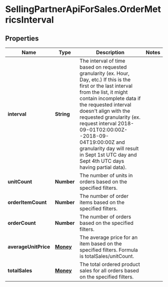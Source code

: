 # SellingPartnerApiForSales.OrderMetricsInterval

## Properties
Name | Type | Description | Notes
------------ | ------------- | ------------- | -------------
**interval** | **String** | The interval of time based on requested granularity (ex. Hour, Day, etc.) If this is the first or the last interval from the list, it might contain incomplete data if the requested interval doesn't align with the requested granularity (ex. request interval 2018-09-01T02:00:00Z--2018-09-04T19:00:00Z and granularity day will result in Sept 1st UTC day and Sept 4th UTC days having partial data). | 
**unitCount** | **Number** | The number of units in orders based on the specified filters. | 
**orderItemCount** | **Number** | The number of order items based on the specified filters. | 
**orderCount** | **Number** | The number of orders based on the specified filters. | 
**averageUnitPrice** | [**Money**](Money.md) | The average price for an item based on the specified filters. Formula is totalSales/unitCount. | 
**totalSales** | [**Money**](Money.md) | The total ordered product sales for all orders based on the specified filters. | 


